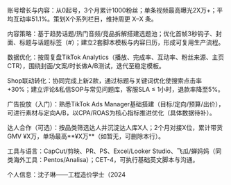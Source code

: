 账号增长与内容：从0起号，3个月累计1000粉丝；单条视频最高曝光2X万+；平均互动率51.1%。策划X个系列栏目，维持周更 X–X 条。

内容策略：基于趋势话题/热门音频/竞品拆解搭建选题池；优化首帧3秒钩子、封面、标题与话题标签（#）；建立2套脚本模板与内容日历，形成可复用生产流程。

数据优化：按周复盘TikTok Analytics（播放、完成率、互动率、粉丝来源、主页CTR），围绕封面/文案/时长做A/B测试，迭代至稳定模板。

Shop联动转化：协同完成上新2款，通过标题与关键词优化使搜索点击率 +30%；建立评论&私信SOP与常见问题库，客服SLA ≤ 1小时，退款率降至5%。

广告投放（入门）：熟悉TikTok Ads Manager基础搭建（目标/定向/预算/出价），可进行素材与定向A/B，以CPA/ROAS为核心指标推进优化（具体数据待补）。

达人合作（可选）：按品类筛选达人并沉淀达人库X人；2个月对接X位，累计带货GMV ¥X万，单场最高**¥X万**（如暂无，可删除本行）。

工具与语言：CapCut/剪映、PR、PS、Excel/Looker Studio、飞瓜/蝉妈妈（同类海外工具：Pentos/Analisa）；CET-4，可执行基础英文脚本与沟通。

个人信息：沈子琳——工程造价学士（2024
